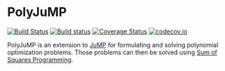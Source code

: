 # PolyJuMP

[![Build Status](https://travis-ci.org/blegat/PolyJuMP.jl.svg?branch=master)](https://travis-ci.org/blegat/PolyJuMP.jl)
[![Build status](https://ci.appveyor.com/api/projects/status/fgit8vlyukuwwwdm?svg=true)](https://ci.appveyor.com/project/blegat/polyjump-jl)
[![Coverage Status](https://coveralls.io/repos/blegat/PolyJuMP.jl/badge.svg?branch=master&service=github)](https://coveralls.io/github/blegat/PolyJuMP.jl?branch=master)
[![codecov.io](http://codecov.io/github/blegat/PolyJuMP.jl/coverage.svg?branch=master)](http://codecov.io/github/blegat/PolyJuMP.jl?branch=master)

PolyJuMP is an extension to [JuMP](https://github.com/JuliaOpt/JuMP.jl) for formulating and solving polynomial optimization problems. Those problems can then be solved using [Sum of Squares Programming](https://github.com/blegat/SumOfSquares.jl).
